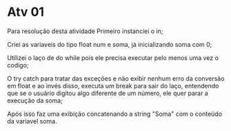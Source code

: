 # Atv 01
Para resolução desta atividade 
Primeiro instanciei o in;

Criei as variaveis do tipo float num e soma, já inicializando soma com 0;

Utilizei o laço de do while pois ele precisa executar pelo menos uma vez o codigo;

O try catch para tratar das exceções e não exibir nenhum erro da conversão em float e ao invés disso, executa um break para sair do laço, entendendo que se o usuário digitou algo diferente de um número, ele quer parar a execução da soma;

Após isso faz uma exibição concatenando a string "Soma" com o conteúdo da variavel soma. 